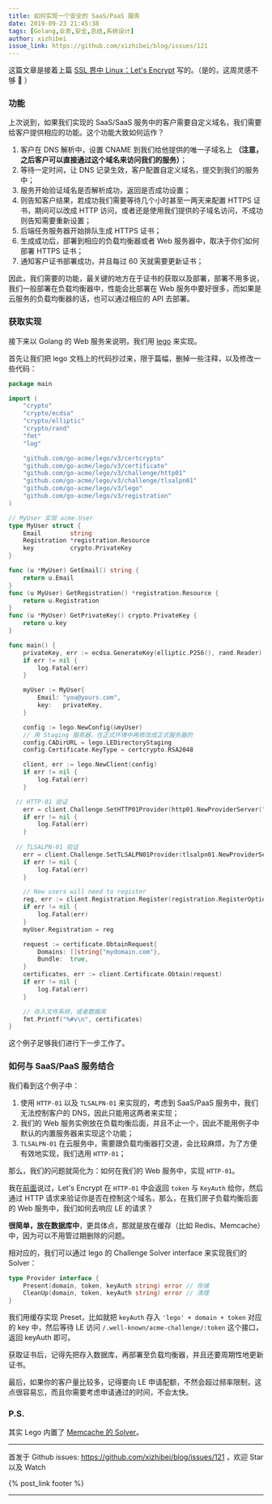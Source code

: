 ```yaml
---
title: 如何实现一个安全的 SaaS/PaaS 服务
date: 2019-09-23 21:45:38
tags: [Golang,业务,安全,总结,系统设计]
author: xizhibei
issue_link: https://github.com/xizhibei/blog/issues/121
---
```

<!-- en_title: how-to-impl-a-secure-saas-paas-service -->

这篇文章是接着上篇 [SSL 界中 Linux：Let's Encrypt](https://github.com/xizhibei/blog/issues/120) 写的。（是的，这周灵感不够 🙈 ）

### 功能

上次说到，如果我们实现的 SaaS/SaaS 服务中的客户需要自定义域名，我们需要给客户提供相应的功能。这个功能大致如何运作？

1.  客户在 DNS 解析中，设置 CNAME 到我们给他提供的唯一子域名上 **（注意，之后客户可以直接通过这个域名来访问我们的服务）**；
2.  等待一定时间，让 DNS 记录生效，客户配置自定义域名，提交到我们的服务中；
3.  服务开始验证域名是否解析成功，返回是否成功设置；
4.  则告知客户结果，若成功我们需要等待几个小时甚至一两天来配置 HTTPS 证书，期间可以改成 HTTP 访问，或者还是使用我们提供的子域名访问，不成功则告知需要重新设置；
5.  后端任务服务器开始排队生成 HTTPS 证书；
6.  生成成功后，部署到相应的负载均衡器或者 Web 服务器中，取决于你们如何部署 HTTPS 证书；
7.  通知客户证书部署成功，并且每过 60 天就需要更新证书；

因此，我们需要的功能，最关键的地方在于证书的获取以及部署，部署不用多说，我们一般部署在负载均衡器中，性能会比部署在 Web 服务中要好很多，而如果是云服务的负载均衡器的话，也可以通过相应的 API 去部署。

### 获取实现

接下来以 Golang 的 Web 服务来说明，我们用 [lego](https://github.com/go-acme/lego) 来实现。

首先让我们把 lego 文档上的代码抄过来，限于篇幅，删掉一些注释，以及修改一些代码：

```go
package main

import (
	"crypto"
	"crypto/ecdsa"
	"crypto/elliptic"
	"crypto/rand"
	"fmt"
	"log"

	"github.com/go-acme/lego/v3/certcrypto"
	"github.com/go-acme/lego/v3/certificate"
	"github.com/go-acme/lego/v3/challenge/http01"
	"github.com/go-acme/lego/v3/challenge/tlsalpn01"
	"github.com/go-acme/lego/v3/lego"
	"github.com/go-acme/lego/v3/registration"
)

// MyUser 实现 acme.User
type MyUser struct {
	Email        string
	Registration *registration.Resource
	key          crypto.PrivateKey
}

func (u *MyUser) GetEmail() string {
	return u.Email
}
func (u MyUser) GetRegistration() *registration.Resource {
	return u.Registration
}
func (u *MyUser) GetPrivateKey() crypto.PrivateKey {
	return u.key
}

func main() {
	privateKey, err := ecdsa.GenerateKey(elliptic.P256(), rand.Reader)
	if err != nil {
		log.Fatal(err)
	}

	myUser := MyUser{
		Email: "you@yours.com",
		key:   privateKey,
	}

	config := lego.NewConfig(&myUser)
    // 用 Staging 服务器，在正式环境中再修改成正式服务器的
	config.CADirURL = lego.LEDirectoryStaging
	config.Certificate.KeyType = certcrypto.RSA2048

	client, err := lego.NewClient(config)
	if err != nil {
		log.Fatal(err)
	}

  // HTTP-01 验证
	err = client.Challenge.SetHTTP01Provider(http01.NewProviderServer("", "5002"))
	if err != nil {
		log.Fatal(err)
	}
	
  // TLSALPN-01 验证
	err = client.Challenge.SetTLSALPN01Provider(tlsalpn01.NewProviderServer("", "5001"))
	if err != nil {
		log.Fatal(err)
	}

	// New users will need to register
	reg, err := client.Registration.Register(registration.RegisterOptions{TermsOfServiceAgreed: true})
	if err != nil {
		log.Fatal(err)
	}
	myUser.Registration = reg

	request := certificate.ObtainRequest{
		Domains: []string{"mydomain.com"},
		Bundle:  true,
	}
	certificates, err := client.Certificate.Obtain(request)
	if err != nil {
		log.Fatal(err)
	}

	// 存入文件系统，或者数据库
	fmt.Printf("%#v\n", certificates)
}
```

这个例子足够我们进行下一步工作了。

### 如何与 SaaS/PaaS 服务结合

我们看到这个例子中：

1.  使用 `HTTP-01` 以及 `TLSALPN-01` 来实现的，考虑到 SaaS/PaaS 服务中，我们无法控制客户的 DNS，因此只能用这两者来实现；
2.  我们的 Web 服务实例放在负载均衡后面，并且不止一个，因此不能用例子中默认的内置服务器来实现这个功能；
3.  `TLSALPN-01` 在云服务中，需要跟负载均衡器打交道，会比较麻烦，为了方便有效地实现，我们选用 `HTTP-01`；

那么，我们的问题就简化为：如何在我们的 Web 服务中，实现 `HTTP-01`。

我在[前面](https://github.com/xizhibei/blog/issues/120)说过，Let's Encrypt 在 `HTTP-01` 中会返回 `token` 与 `KeyAuth` 给你，然后通过 HTTP 请求来验证你是否在控制这个域名，那么，在我们房子负载均衡后面的 Web 服务中，我们如何去响应 LE 的请求？

**很简单，放在数据库中**，更具体点，那就是放在缓存（比如 Redis、Memcache）中，因为可以不用管过期删除的问题。

相对应的，我们可以通过 lego 的 Challenge Solver interface 来实现我们的 Solver：

```go
type Provider interface {
	Present(domain, token, keyAuth string) error // 存储
	CleanUp(domain, token, keyAuth string) error // 清理
}
```

我们用缓存实现 Preset，比如就把 `keyAuth` 存入 `'lego' + domain + token` 对应的 key 中，然后等待 LE 访问 `/.well-known/acme-challenge/:token` 这个接口，返回 keyAuth 即可。

获取证书后，记得先把存入数据库，再部署至负载均衡器，并且还要周期性地更新证书。

最后，如果你的客户量比较多，记得要向 LE 申请配额，不然会超过频率限制，这点很容易忘，而且你需要考虑申请通过的时间，不会太快。

### P.S.

其实 Lego 内置了 [Memcache 的 Solver](https://github.com/go-acme/lego/blob/master/providers/http/memcached/memcached.go)。


***
首发于 Github issues: https://github.com/xizhibei/blog/issues/121 ，欢迎 Star 以及 Watch

{% post_link footer %}
***
